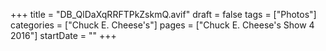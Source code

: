 +++
title = "DB_QlDaXqRRFTPkZskmQ.avif"
draft = false
tags = ["Photos"]
categories = ["Chuck E. Cheese's"]
pages = ["Chuck E. Cheese's Show 4 2016"]
startDate = ""
+++
